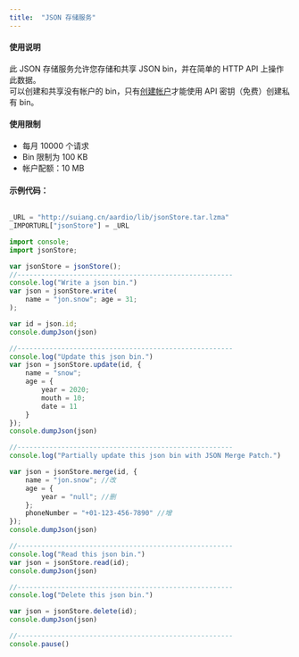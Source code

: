 ```yaml
---
title:  "JSON 存储服务"
---
```

#### 使用说明

此 JSON 存储服务允许您存储和共享 JSON bin，并在简单的 HTTP API 上操作此数据。<br />
可以创建和共享没有帐户的 bin，只有[创建帐户](https://extendsclass.com/create-account-form)才能使用 API 密钥（免费）创建私有 bin。

#### 使用限制

- 每月 10000 个请求
- Bin 限制为 100 KB
- 帐户配额：10 MB

#### 示例代码：


```js

_URL = "http://suiang.cn/aardio/lib/jsonStore.tar.lzma"
_IMPORTURL["jsonStore"] = _URL

import console;
import jsonStore;

var jsonStore = jsonStore();
//------------------------------------------------------
console.log("Write a json bin.")
var json = jsonStore.write(
    name = "jon.snow"; age = 31;
);

var id = json.id;
console.dumpJson(json)

//------------------------------------------------------
console.log("Update this json bin.")
var json = jsonStore.update(id, {
    name = "snow";
    age = {
        year = 2020;
        mouth = 10;
        date = 11
    }
});
console.dumpJson(json)

//------------------------------------------------------
console.log("Partially update this json bin with JSON Merge Patch.")

var json = jsonStore.merge(id, {
    name = "jon.snow"; //改
    age = {
        year = "null"; //删
    };
    phoneNumber = "+01-123-456-7890" //增
});
console.dumpJson(json)

//------------------------------------------------------
console.log("Read this json bin.")
var json = jsonStore.read(id);
console.dumpJson(json)

//------------------------------------------------------
console.log("Delete this json bin.")

var json = jsonStore.delete(id);
console.dumpJson(json)

//------------------------------------------------------
console.pause()

```
